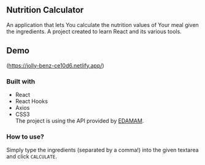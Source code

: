 ## Nutrition Calculator
An application that lets You calculate the nutrition values of Your meal given the ingredients.
A project created to learn React and its various tools.

## Demo
(https://jolly-benz-ce10d6.netlify.app/)

### Built with
- React
- React Hooks
- Axios
- CSS3  
The project is using the API provided by [EDAMAM](https://developer.edamam.com/).

### How to use? 
Simply type the ingredients (separated by a comma!) into the given textarea and click `CALCULATE`.

